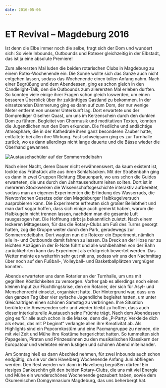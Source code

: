 ```yaml
---
date: 2016-05-06
---
```

# ET Revival – Magdeburg 2016

Ist denn die Elbe immer noch die selbe, fragt sich der Dom und wundert sich: So
viele Inbounds, Outbounds und Rotexer gleichzeitig in der Elbstadt, das ist ja
eine absolute Premiere!

Zum allerersten Mal luden die beiden rotarischen Clubs in Magdeburg zu einem
Rotex-Wochenende ein. Die Sonne wollte sich das Ganze auch nicht entgehen
lassen, sodass das Wochenende einen tollen Anfang nahm. Nach einer Begrüßung und
dem Abendessen, ging es schon gleich in den Candlelight-Talk, den die Outbounds
zum allerersten Mal erleben durften. So konnten viele einige ihrer Fragen schon
gleich loswerden, um einen besseren Überblick über ihr zukünftiges Gastland zu
bekommen. In der einsetzenden Dämmerung ging es dann auf zum Dom, der nur wenige
Meter entfernt von unserer Unterkunft lag. Dort erwartete uns der Domprediger
Giselher Quast, um uns im Kerzenschein durch den dunklen Dom zu führen.
Begleitet von Chormusik und meditativen Texten, konnten die Jugendlichen nun den
Dom erkunden. Die friedliche und andächtige Atmosphäre, die in der Kathedrale
ihren ganz besonderen Zauber hatte, entfaltete bei allen ihre Wirkung. Fast
schweigsam ging es zur Turnhalle zurück, wo es dann allerdings nicht lange dauerte und die Bässe wieder
die Oberhand gewannen.

![Austauschschüler auf der Sommerrodelbahn](/img/2016-magdeburg.jpg)

Nach einer Nacht, deren Dauer nicht erwähnenswert, da kaum existent ist, lockte
das Frühstück alle aus ihren Schlafsäcken. Mit der Straßenbahn ging es dann in
zwei Gruppen Richtung Elbauenpark, wo uns schon die Guides erwarteten, die uns
durch den Jahrtausendturm leiten sollten. Dort ist in mehreren Stockwerken die
Wissenschaftsgeschichte interaktiv aufbereitet, sodass man an eigenen
Experimenten die Erfindung des Wasserrads, die Newton’schen Gesetze oder den
Magdeburger Halbkugelversuch ausprobieren kann. Die Experimente erfreuten sich
großer Beliebtheit und man darf sogar hoffen, dass sich einige auch gemerkt
haben, warum die Halbkugeln nicht trennen lassen, nachdem man die gesamte Luft
rausgesogen hat. Die Hoffnung stirbt ja bekanntlich zuletzt. Nach einem leckeren
Mittagessen, für das die Rotary-Clubs am Fuß des Turms gesorgt hatten, zog die
Gruppe weiter durch den Park, geradewegs zur Sommerrodelbahn. Dort wagten nun
die Rotexer ein Experiment, nämlich alle In- und Outbounds damit fahren zu
lassen. Da Dreck an der Hose nur zu leichten Abzügen in der B-Note führt und
alle wohlbehalten von der Bahn zurückkehrten kann das Experiment als erfolgreich
bewertet werden. Das Wetter meinte es weiterhin sehr gut mit uns, sodass wir uns
den Nachmittag über noch auf den Fußball-, Volleyball- und Basketballplätzen
vergnügen konnten.

Abends erwarteten uns dann Rotarier an der Turnhalle, um uns mit gegrillten
Köstlichkeiten zu versorgen. Vorher gab es allerdings noch einen kleinen Input
zur Flüchtlingskrise, den ein Rotarier, der sich für Asyl- und Menschenrecht
einsetzt, organisiert hatte. Der Hintergrund war, dass uns den ganzen Tag über
vier syrische Jugendliche begleitet hatten, um unter Gleichaltrigen einen
schönen Samstag zu verbringen. Ihre Situation berührte die Anwesenden sehr und
wieder bleibt zu hoffen, dass auch dieser interkulturelle Austausch seine
Früchte trägt. Nach dem Abendessen ging es für alle auch schon in die Maske,
denn die „P-Party: Verkleide dich als etwas, das mit P beginnt“ verlangte allen
ihre Kreativität ab. Als Highlights sind ein Popcornkostüm und eine Pacmangruppe
zu nennen, die mit viel Zeit und Mühe ihre Kostüme hergerichtet hatten. So
tummelten sich Papageien, Piraten und Prinzessinnen zu den musikalischen
Klassikern der Europatour und verlebten einen lustigen und schönen Abend
miteinander.

Am Sonntag hieß es dann Abschied nehmen, für zwei Inbounds auch schon endgültig,
da sie vor dem Havelberg Wochenende Anfang Juni abfliegen werden. Den Rest
werden wir dann in Havelberg begrüßen dürfen! Ein riesiges Dankeschön gilt den
beiden Rotary-Clubs, die uns mit viel Energie und Mühe ein wunderschönes
Wochenende gezaubert haben, sowie dem Ökumenischen Domgymnasium Magdeburg, das
uns beherbergt hat. 